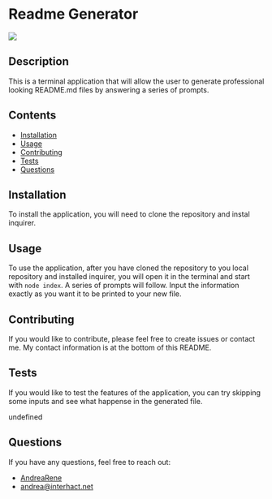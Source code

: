 # Readme Generator

![](https://img.shields.io/badge/license-None-ff69b4)
  
## Description
  
This is a terminal application that will allow the user to generate professional looking README.md files by answering a series of prompts.
  
## Contents
  
- [Installation](#Installation)
- [Usage](#Usage)
- [Contributing](#Contributing)
- [Tests](#Tests)
- [Questions](#Questions)
  
## Installation
  
To install the application, you will need to clone the repository and instal inquirer.
  
## Usage
  
To use the application, after you have cloned the repository to you local repository and installed inquirer, you will open it in the terminal and start with `node index`. A series of prompts will follow. Input the information exactly as you want it to be printed to your new file.
  
## Contributing
  
If you would like to contribute, please feel free to create issues or contact me. My contact information is at the bottom of this README.
  
## Tests
  
If you would like to test the features of the application, you can try skipping some inputs and see what happense in the generated file. 

undefined
  
## Questions

If you have any questions, feel free to reach out:

- [AndreaRene](https://github.com/AndreaRene)
- [andrea@interhact.net](mailto:andrea@interhact.net?subject=[GitHub]%20README.md%20Generator%20Question)
